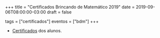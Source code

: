 +++
title = "Certificados Brincando de Matemático 2019"
date = 2019-09-06T08:00:00-03:00
draft = false

tags = ["certificados"]
eventos = ["bdm"]
+++

- [Certificados](/arquivos/2019/bdm/bdm_2019.pdf) dos alunos.
